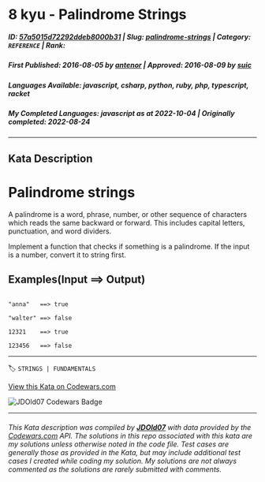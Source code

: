 # 8 kyu - Palindrome Strings

##### **ID**: [57a5015d72292ddeb8000b31](https://www.codewars.com/kata/57a5015d72292ddeb8000b31) | **Slug**: [palindrome-strings](https://www.codewars.com/kata/57a5015d72292ddeb8000b31) | **Category**: `REFERENCE` | **Rank**: <span style="color:white">8 kyu</span>

##### **First Published**: 2016-08-05 ***by*** [antenor](https://www.codewars.com/users/antenor) | **Approved**: 2016-08-09 ***by*** [suic](https://www.codewars.com/users/suic)

##### **Languages Available**: javascript, csharp, python, ruby, php, typescript, racket

##### **My Completed Languages**: javascript ***as at*** 2022-10-04 | **Originally completed**: 2022-08-24

---

## Kata Description


# Palindrome strings



A palindrome is a word, phrase, number, or other sequence of characters which reads the same backward or forward. This includes capital letters, punctuation, and word dividers.



Implement a function that checks if something is a palindrome. If the input is a number, convert it to string first. 



## Examples(Input ==> Output)

```

"anna"   ==> true

"walter" ==> false

12321    ==> true

123456   ==> false

```

---


🏷 `STRINGS | FUNDAMENTALS`


[View this Kata on Codewars.com](https://www.codewars.com/kata/57a5015d72292ddeb8000b31)

![](https://www.codewars.com/users/jdold07/badges/large "JDOld07 Codewars Badge")

---

###### *This Kata description was compiled by [**JDOld07**](https://tpstech.dev) with data provided by the [Codewars.com](https://www.codewars.com) API.  The solutions in this repo associated with this kata are my solutions unless otherwise noted in the code file.  Test cases are generally those as provided in the Kata, but may include additional test cases I created while coding my solution.  My solutions are not always commented as the solutions are rarely submitted with comments.*
